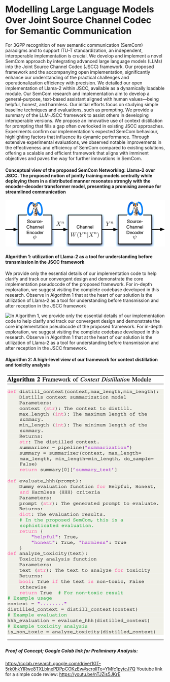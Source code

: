 # Modelling Large Language Models Over Joint Source Channel Codec for Semantic Communication

For 3GPP recognition of new semantic communication (SemCom) paradigms and to support ITU-T standardization, an independent, interoperable implementation is crucial. We develop and implement a novel SemCom approach by integrating advanced large language models (LLMs) into the Joint Source Channel Codec (JSCC) framework. Our proposed framework and the accompanying open implementation, significantly enhance our understanding of the practical challenges and operationalization efficiency with precision. We detailed our open implementation of Llama-2 within JSCC, available as a dynamically loadable module. Our SemCom research and implementation aim to develop a general-purpose, text-based assistant aligned with human values—being helpful, honest, and harmless. Our initial efforts focus on studying simple baseline techniques and evaluations, such as prompting. We provide a summary of the LLM-JSCC framework to assist others in developing interoperable versions. We propose an innovative use of context distillation for prompting that fills a gap often overlooked in existing JSCC approaches. Experiments confirm our implementation's expected SemCom behaviour, highlighting factors that influence its dynamic performance. Through extensive experimental evaluations, we observed notable improvements in the effectiveness and efficiency of SemCom compared to existing solutions, offering a scalable and efficient framework that aligns with imminent objectives and paves the way for further innovations in SemCom.


#### Conceptual view of the proposed SemCom Networking: Llama-2 over JSCC. The proposed notion of jointly training models centrally while deploying them in a distributed manner resonates strongly with the encoder-decoder transformer model, presenting a promising avenue for streamlined communication
![Conceptual view of the proposed SemCom Networking: Llama-2 over JSCC. The proposed notion of jointly training models centrally while deploying them in a distributed manner resonates strongly with the encoder-decoder transformer model, presenting a promising avenue for streamlined communication.](https://github.com/rajayarli/LLAMA2-JSCC/blob/8703621e24fbfd050020b62a46cb09a78915d5f5/llamajscc.png)

#### Algorithm 1: utilization of Llama-2 as a tool for understanding before transmission in the JSCC framework
We provide only the essential details of our
implementation code to help clarify and track our convergent
design and demonstrate the core implementation pseudocode
of the proposed framework. For in-depth exploration, we
suggest visiting the complete
codebase developed in this research.
Observe in Algorithm 1 that at the heart of our solution is
the utilization of Llama-2 as a tool for understanding before
transmission and after reception in the JSCC framework

![In Algorithm 1, we provide only the essential details of our
implementation code to help clarify and track our convergent
design and demonstrate the core implementation pseudocode
of the proposed framework. For in-depth exploration, we
suggest visiting the complete
codebase developed in this research.
Observe in Algorithm 1 that at the heart of our solution is
the utilization of Llama-2 as a tool for understanding before
transmission and after reception in the JSCC framework.](https://github.com/rajayarli/LLAMA2-JSCC/blob/ec3ce6ff59994dabf3a37d5b0982031865f31a20/Algorithm11.png)


#### Algorithm 2: A high-level view of our framework for context distillation and toxicity analysis
![In Algorithm 2](https://github.com/rajayarli/LLAMA2-JSCC/blob/ec3ce6ff59994dabf3a37d5b0982031865f31a20/Algorithm22.png)


##### Proof of Concept; Google Colab link for Preliminary Analysis:
https://colab.research.google.com/drive/1GT-5rk0hkYlRwe8TXLblnePDPpCOKzEw#scrollTo=YMfc1pytcJ7Q 
Youtube link for a simple code review:
https://youtu.be/nTJZis5JKrE 

